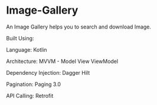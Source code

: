 # Image-Gallery
An Image Gallery helps you to search and download Image.

Built Using:

Language: Kotlin

Architecture: MVVM - Model View ViewModel

Dependency Injection: Dagger Hilt

Pagination: Paging 3.0

API Calling: Retrofit
